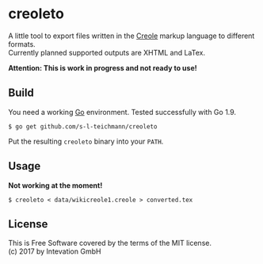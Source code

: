 # creoleto

A little tool to export files written in the
[Creole](http://www.wikicreole.org/wiki/HowToUseThisWiki) markup language
to different formats.  
Currently planned supported outputs are XHTML and LaTex.

**Attention: This is work in progress and not ready to use!**

## Build

You need a working [Go](https://golang.org) environment.
Tested successfully with Go 1.9.

    $ go get github.com/s-l-teichmann/creoleto

Put the resulting `creoleto` binary into your `PATH`.

## Usage

**Not working at the moment!**

    $ creoleto < data/wikicreole1.creole > converted.tex


## License

This is Free Software covered by the terms of the MIT license.  
(c) 2017 by Intevation GmbH
